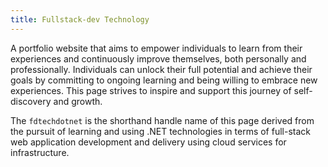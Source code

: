 ```yaml
---
title: Fullstack-dev Technology
---
```


A portfolio website that aims to empower individuals to learn from their experiences and continuously improve themselves, both personally and professionally. Individuals can unlock their full potential and achieve their goals by committing to ongoing learning and being willing to embrace new experiences. This page strives to inspire and support this journey of self-discovery and growth.

The `fdtechdotnet` is the shorthand handle name of this page derived from the pursuit of learning and using .NET technologies in terms of full-stack web application development and delivery using cloud services for infrastructure.